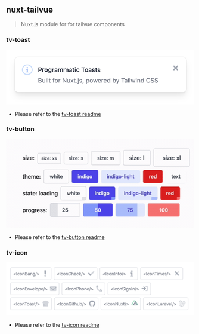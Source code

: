 ## nuxt-tailvue
> Nuxt.js module for for tailvue components

### tv-toast
<p align="center">
  <img src="media/toast.png" width="600" />
</p>

- Please refer to the [tv-toast readme](https://github.com/acidjazz/tv-toast)

### tv-button
<p align="center">
  <img src="media/buttons.gif" width="600" />
</p>

- Please refer to the [tv-button readme](https://github.com/acidjazz/tv-button)

### tv-icon
<p align="center">
  <img src="media/icons.png" width="600" />
</p>

- Please refer to the [tv-icon readme](https://github.com/acidjazz/tv-icon)
